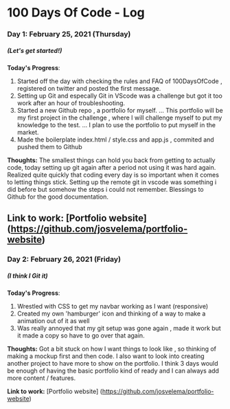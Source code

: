 # 100 Days Of Code - Log

### Day 1: February 25, 2021 (Thursday)
##### (Let's get started!)

**Today's Progress**: 
1. Started off the day with checking the rules and FAQ of 100DaysOfCode , registered on twitter and posted the first message.
2. Setting up Git and especally Git in VScode was a challenge but got it too work after an hour of troubleshooting.
3. Started a new Github repo , a portfolio for myself.
... This portfolio will be my first project in the challenge , where I will challenge myself to put my knowledge to the test.
... I plan to use the portfolio to put myself in the market.
4. Made the boilerplate index.html / style.css and app.js , commited and pushed them to Github

**Thoughts:** 
The smallest things can hold you back from getting to actually code, today setting up git again after a period not using it was hard again.
Realized quite quickly that coding every day is so important when it comes to letting things stick. 
Setting up the remote git in vscode was something i did before but somehow the steps i could not remember. Blessings to Github for the good 
documentation.

**Link to work:** [Portfolio website] (https://github.com/josvelema/portfolio-website)
---

### Day 2: February 26, 2021 (Friday)
##### (I think I Git it)

**Today's Progress**: 
1. Wrestled with CSS to get my navbar working as I want (responsive)
2. Created my own 'hamburger' icon and thinking of a way to make a animation out of it as well
3. Was really annoyed that my git setup was gone again , made it work but it made a copy so have to go over that again.


**Thoughts:** 
Got a bit stuck on how I want things to look like , so thinking of making a mockup first and then code. I also want to look into creating another
project to have more to show on the portfolio. I think 3 days would be enough of having the basic portfolio kind of ready and I can always add more
content / features.

**Link to work:** [Portfolio website] (https://github.com/josvelema/portfolio-website)
